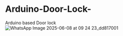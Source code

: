 # Arduino-Door-Lock-
Arduino based Door lock 
![WhatsApp Image 2025-06-08 at 09 24 23_dd817001](https://github.com/user-attachments/assets/716e99b7-84b8-4397-81b5-3ea6de79cc89)
